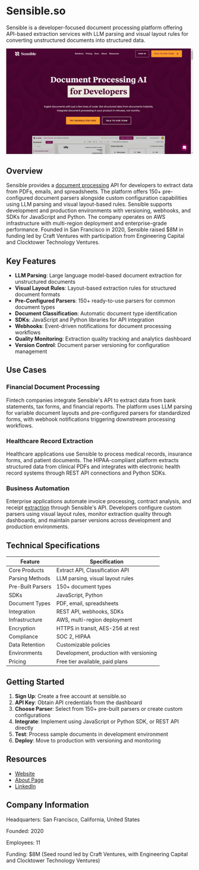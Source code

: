 # Sensible.so

Sensible is a developer-focused document processing platform offering API-based extraction services with LLM parsing and visual layout rules for converting unstructured documents into structured data.

![Sensible.so](assets\sensible-so.png)


## Overview

Sensible provides a [document processing](../../capabilities/document-understanding/index.md) API for developers to extract data from PDFs, emails, and spreadsheets. The platform offers 150+ pre-configured document parsers alongside custom configuration capabilities using LLM parsing and visual layout-based rules. Sensible supports development and production environments with versioning, webhooks, and SDKs for JavaScript and Python. The company operates on AWS infrastructure with multi-region deployment and enterprise-grade performance. Founded in San Francisco in 2020, Sensible raised $8M in funding led by Craft Ventures with participation from Engineering Capital and Clocktower Technology Ventures.

## Key Features

- **LLM Parsing**: Large language model-based document extraction for unstructured documents
- **Visual Layout Rules**: Layout-based extraction rules for structured document formats
- **Pre-Configured Parsers**: 150+ ready-to-use parsers for common document types
- **Document Classification**: Automatic document type identification
- **SDKs**: JavaScript and Python libraries for API integration
- **Webhooks**: Event-driven notifications for document processing workflows
- **Quality Monitoring**: Extraction quality tracking and analytics dashboard
- **Version Control**: Document parser versioning for configuration management

## Use Cases

### Financial Document Processing

Fintech companies integrate Sensible's API to extract data from bank statements, tax forms, and financial reports. The platform uses LLM parsing for variable document layouts and pre-configured parsers for standardized forms, with webhook notifications triggering downstream processing workflows.

### Healthcare Record Extraction

Healthcare applications use Sensible to process medical records, insurance forms, and patient documents. The HIPAA-compliant platform extracts structured data from clinical PDFs and integrates with electronic health record systems through REST API connections and Python SDKs.

### Business Automation

Enterprise applications automate invoice processing, contract analysis, and receipt [extraction](../../capabilities/extraction/index.md) through Sensible's API. Developers configure custom parsers using visual layout rules, monitor extraction quality through dashboards, and maintain parser versions across development and production environments.

## Technical Specifications

| Feature | Specification |
|---------|---------------|
| Core Products | Extract API, Classification API |
| Parsing Methods | LLM parsing, visual layout rules |
| Pre-Built Parsers | 150+ document types |
| SDKs | JavaScript, Python |
| Document Types | PDF, email, spreadsheets |
| Integration | REST API, webhooks, SDKs |
| Infrastructure | AWS, multi-region deployment |
| Encryption | HTTPS in transit, AES-256 at rest |
| Compliance | SOC 2, HIPAA |
| Data Retention | Customizable policies |
| Environments | Development, production with versioning |
| Pricing | Free tier available, paid plans |

## Getting Started

1. **Sign Up**: Create a free account at sensible.so
2. **API Key**: Obtain API credentials from the dashboard
3. **Choose Parser**: Select from 150+ pre-built parsers or create custom configurations
4. **Integrate**: Implement using JavaScript or Python SDK, or REST API directly
5. **Test**: Process sample documents in development environment
6. **Deploy**: Move to production with versioning and monitoring

## Resources

- [Website](https://www.sensible.so)
- [About Page](https://www.sensible.so/about)
- [LinkedIn](https://www.linkedin.com/company/usesensible)

## Company Information

Headquarters: San Francisco, California, United States

Founded: 2020

Employees: 11

Funding: $8M (Seed round led by Craft Ventures, with Engineering Capital and Clocktower Technology Ventures)
